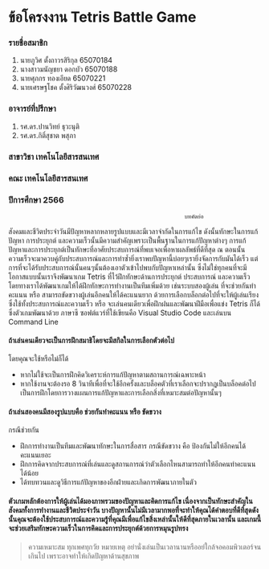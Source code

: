 # ข้อโครงงาน    Tetris Battle Game
### รายชื่อสมาชิก
  1. นายภูวิศ  ตั้งถาวรสิริกุล 65070184
  2. นางสาวมนัญชยา  ดอกบัว 65070188
  3. นายศุภกร  ทองเอียด  65070221
  4. นายเศรษฐโชค  ตั้งศิริวัฒนวงศ์ 65070228
### อาจารย์ที่ปรึกษา
  1. รศ.ดร.ปานวิทย์  ธุวะนุติ
  2. รศ.ดร.กิติ์สุชาต พสุภา 
### สาขาวิชา   เทคโนโลยีสารสนเทศ
### คณะ       เทคโนโลยีสารสนเทศ
### ปีการศึกษา   2566

                                                     บทคัดย่อ
สังคมและชีวิตประจำวันมีปัญหาหลากหลายรูปแบบและมีเวลาจำกัดในการแก้ไข ดังนั้นทักษะในการแก้ปัญหา การประยุกต์ และความเร็วนั้นมีความสำคัญเพราะเป็นพื้นฐานในการแก้ปัญหาต่างๆ การแก้ปัญหาและการประยุกต์เป็นทักษะที่อาศัยประสบการณ์ที่พบเจอเพื่อหาผลลัพธ์ที่ดีที่สุด ณ ตอนนั้น ความเร็วจะมาควบคู่กับประสบการณ์และการทำซ้ำยิ่งเราพบปัญหานี้บ่อยๆเรายิ่งจัดการกับมันได้เร็ว แต่การที่จะได้รับประสบการณ์นั้นคนๆนั้นต้องเอาตัวเข้าไปพบกับปัญหาเหล่านั้น ซึ่งไม่ใช่ทุกคนที่จะมีโอกาสแบบนั้นเราจึงพัฒนาเกม Tetris ที่ไว้ฝึกทักษะด้านการประยุกต์ ประสบการณ์ และความเร็ว โดยทางเราได้พัฒนาเกมให้ได้ฝึกทักษะการทำงานเป็นทีมเพิ่มด้วย เช่นระบบสองผู้เล่น ที่จะช่วยกันทำคะแนน หรือ สามารถขัดขวางผู้เล่นอีกคนให้ได้คะแนนยาก ด้วยการเลือกบล็อกต่อไปที่จะให้ผู้เล่นเรียงซึ่งใช้ทั้งประสบการณ์และความเร็ว หรือ จะเล่นคนเดียวเพื่อฝึกฝนและพัฒนาฝีมือเพื่อแข่ง Tetris ก็ได้ ซึ่งตัวเกมพัฒนาด้วย ภาษาซี ซอฟต์แวร์ที่ใช้เขียนคือ Visual Studio Code และเล่นบน Command Line

#### ถ้าเล่นคนเดียวจะเป็นการฝึกสมาธิโดยจะมีสกิลในการเลือกตัวต่อไป 
โดยคุณจะใช้หรือไม่ก็ได้
-	หากไม่ใช้จะเป็นการฝึกคิดวิเคราะห์การแก้ปัญหาตามสถานการณ์เฉพาะหน้า
-	หากใช้งานจะต้องรอ 8 วินาทีเพื่อที่จะใช้อีกครั้งและบล็อคตัวที่เราเลือกจะปรากฎเป็นบล็อคต่อไปเป็นการฝึกโดยการวางแผนการแก้ปัญหาและการเลือกสิ่งที่เหมาะสมต่อปัญหานั้นๆ
#### ถ้าเล่นสองคนมีสองรูปแบบคือ ช่วยกันทำคะแนน หรือ ขัดขวาง
กรณีช่วยกัน
-	ฝึกการทำงานเป็นทีมและพัฒนาทักษะในการสื่อสาร
กรณีขัดขวาง คือ ป้องกันไม่ให้อีกคนได้คะแนนเยอะ
-	ฝึกการคิดจากประสบการณ์ที่เล่นและดูสถานการณ์ว่าตัวเลือกไหนสามารถทำให้อีกคนทำคะแนนได้น้อย
-	ได้ทบทวนและดูวิธีการแก้ปัญหาของอีกฝ่ายและเกิดการพัฒนาภายในตัว
#### ตัวเกมหลักต้องการให้ผู้เล่นได้มองภาพรวมของปัญหาและคิดการแก้ไข เนื่องจากเป็นทักษะสำคัญในสังคมทั้งการทำงานและชีวิตประจำวัน บางปัญหานั้นไม่มีเวลามากพอที่จะทำให้คุณได้คำตอบที่ดีที่สุดดังนั้นคุณจะต้องใช้ประสบการณ์และความรู้ที่คุณมีเพื่อแก้ไขสิ่งเหล่านั้นให้ดีที่สุดภายในเวลานั้น และเกมนี้จะช่วยเสริมทักษะความเร็วในการคิดและการประยุกต์ด้วยการหมุนรูปทรง
> ความเหมาะสม ทุกเพศทุกวัย
> หมายเหตุ อย่านั่งเล่นเป็นเวลานานหรืออย่ใกล้จอคอมพิวเตอร์จนเกินไป เพราะอาจทำให้เกิดปัญหาด้านสุขภาพ
